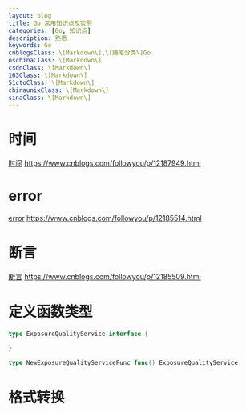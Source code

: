 ```yaml
---
layout: blog
title: Go 常用知识点及实例
categories: [Go, 知识点]
description: 熟悉
keywords: Go
cnblogsClass: \[Markdown\],\[随笔分类\]Go
oschinaClass: \[Markdown\]
csdnClass: \[Markdown\]
163Class: \[Markdown\]
51ctoClass: \[Markdown\]
chinaunixClass: \[Markdown\]
sinaClass: \[Markdown\]
---
```


# 时间
[时间](https://www.cnblogs.com/followyou/p/12187949.html) https://www.cnblogs.com/followyou/p/12187949.html

# error
[error](https://www.cnblogs.com/followyou/p/12185514.html) https://www.cnblogs.com/followyou/p/12185514.html

# 断言
[断言](https://www.cnblogs.com/followyou/p/12185509.html) https://www.cnblogs.com/followyou/p/12185509.html

# 定义函数类型
```go
type ExposureQualityService interface {

}

type NewExposureQualityServiceFunc func() ExposureQualityService
```

# 格式转换

